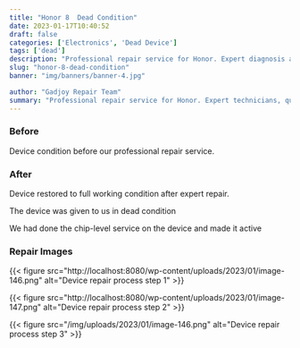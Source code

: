 ```yaml
---
title: "Honor 8  Dead Condition"
date: 2023-01-17T10:40:52
draft: false
categories: ['Electronics', 'Dead Device']
tags: ['dead']
description: "Professional repair service for Honor. Expert diagnosis and quality repairs in Bangalore."
slug: "honor-8-dead-condition"
banner: "img/banners/banner-4.jpg"

author: "Gadjoy Repair Team"
summary: "Professional repair service for Honor. Expert technicians, quality parts, warranty included."
---
```


### Before

Device condition before our professional repair service.

### After

Device restored to full working condition after expert repair.

The device was given to us in dead condition

We had done the chip-level service on the device and made it active

### Repair Images

{{< figure src="http://localhost:8080/wp-content/uploads/2023/01/image-146.png" alt="Device repair process step 1" >}}

{{< figure src="http://localhost:8080/wp-content/uploads/2023/01/image-147.png" alt="Device repair process step 2" >}}

{{< figure src="/img/uploads/2023/01/image-146.png" alt="Device repair process step 3" >}}

